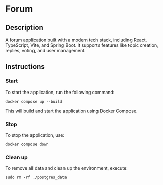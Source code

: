 Forum
===

## Description

A forum application built with a modern tech stack, including React, TypeScript, Vite, and Spring Boot. It supports features like topic creation, replies, voting, and user management.

## Instructions

### Start

To start the application, run the following command:
```shell
docker compose up --build
```

This will build and start the application using Docker Compose.

### Stop

To stop the application, use:

```shell
docker compose down
```

### Clean up

To remove all data and clean up the environment, execute:
```shell
sudo rm -rf ./postgres_data
```
